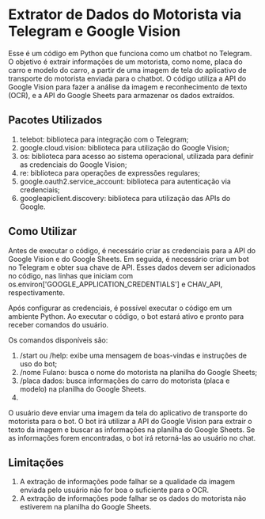 # Extrator de Dados do Motorista via Telegram e Google Vision

Esse é um código em Python que funciona como um chatbot no Telegram. O objetivo é extrair informações de um motorista, como nome, placa do carro e modelo do carro, a partir de uma imagem de tela do aplicativo de transporte do motorista enviada para o chatbot. O código utiliza a API do Google Vision para fazer a análise da imagem e reconhecimento de texto (OCR), e a API do Google Sheets para armazenar os dados extraídos.

## Pacotes Utilizados

1. telebot: biblioteca para integração com o Telegram;
2. google.cloud.vision: biblioteca para utilização do Google Vision;
3. os: biblioteca para acesso ao sistema operacional, utilizada para definir as credenciais do Google Vision;
4. re: biblioteca para operações de expressões regulares;
5. google.oauth2.service_account: biblioteca para autenticação via credenciais;
6. googleapiclient.discovery: biblioteca para utilização das APIs do Google.

## Como Utilizar

Antes de executar o código, é necessário criar as credenciais para a API do Google Vision e do Google Sheets. Em seguida, é necessário criar um bot no Telegram e obter sua chave de API. Esses dados devem ser adicionados no código, nas linhas que iniciam com os.environ['GOOGLE_APPLICATION_CREDENTIALS'] e CHAV_API, respectivamente.

Após configurar as credenciais, é possível executar o código em um ambiente Python. Ao executar o código, o bot estará ativo e pronto para receber comandos do usuário.

Os comandos disponíveis são:

1. /start ou /help: exibe uma mensagem de boas-vindas e instruções de uso do bot;
2. /nome Fulano: busca o nome do motorista na planilha do Google Sheets;
3. /placa dados: busca informações do carro do motorista (placa e modelo) na planilha do Google Sheets.
4. 
O usuário deve enviar uma imagem da tela do aplicativo de transporte do motorista para o bot. O bot irá utilizar a API do Google Vision para extrair o texto da imagem e buscar as informações na planilha do Google Sheets. Se as informações forem encontradas, o bot irá retorná-las ao usuário no chat.

## Limitações
1. A extração de informações pode falhar se a qualidade da imagem enviada pelo usuário não for boa o suficiente para o OCR.
2. A extração de informações pode falhar se os dados do motorista não estiverem na planilha do Google Sheets.

